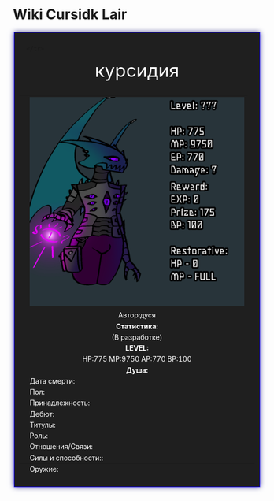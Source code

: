 <head>   
    <title>Cursidk Lair</title>

 <body background="i (19).png"></body>
    
<html>

  <title>Вики по лору игры</title>

<body>
  <h1>Wiki Cursidk Lair</h1>


  
 <div style="margin: auto; width: 500px;">
<div style="border: 1px solid rgb(17, 0, 255); padding: 10px; background-color: #1f1f1f; box-shadow: 0px 0px 10px #42418f;">
    <table>
  <caption style="text-align: center;color: white;font-size: 37px;">курсидия</caption>
    <thead>
 <tr>
        <th style="background-color: #1f1f1f;"></th>
        <th style="text-align: center;color: white;background-color: #1f1f1f;"><img src="823_20231120143543.png" width="450" height="425"></th>
        
      </tr>
      
 </thead>
    <tbody>
      <tr>
        <td style="background-color: #1f1f1f;">  </td>
        <td style="text-align: center;background-color: #1f1f1f;color: white;"> Автор:дуся </td>
        
   </tr>
      <tr>
        <td style="background-color: #1f1f1f;"></td>
        <td style="text-align: center;background-color: #1f1f1f;color: white;"><b>Статистика:</b></td>
        
 </tr>
      <tr>
  <td style="background-color: #1f1f1f;"></td>
 <td style="text-align: center;background-color: #1f1f1f;color: white;">(В разработке)</td>

  </tr>
 <tr>
 <td style="background-color: #1f1f1f;"></td>
  <td style="text-align: center;background-color: #1f1f1f;color: white;"><b>LEVEL:</b></td>
 
  </tr>
      
 <tr>
 <td style="background-color: #1f1f1f;"></td>
  <td style="text-align: center;background-color: #1f1f1f;color: white;">HP:775 MP:9750 AP:770 BP:100</td>
 
 </tr>
  </div>
      <tr>
        <td style="background-color: #1f1f1f"></td>
        <td style="text-align: center;background-color: #1f1f1f;color: white;"><b>Душа:</b></td>
     
</tr>
      <tr>
        <td style="background-color: #1f1f1f;"></td>
        <td style="color: white;background-color: #1f1f1f;">Дата смерти:</td>
        
</tr>
      <tr>
        <td style="background-color: #1f1f1f;"></td>
        <td style="color: white;background-color: #1f1f1f;">Пол:</td>
        <td style="background-color: #1f1f1f;"></td>
      </tr>
      <tr>
        <td style="background-color: #1f1f1f"></td>
        <td style="color: white;background-color: #1f1f1f;">Принадлежность:</td>
        <td style="background-color: #1f1f1f;"></td>
      </tr>
      <tr>
        <td style="background-color: #1f1f1f;"></td>
        <td style="color: white;background-color: #1f1f1f;">Дебют:</td>
        <td style="background-color: #1f1f1f;"></td>
      </tr>
      <tr>
        <td style="background-color: #1f1f1f;"></td>
        <td style="color: white;background-color: #1f1f1f;">Титулы:</td>
        <td style="background-color: #1f1f1f;"></td>
      </tr>
      <tr>
        <td style="background-color: #1f1f1f;"></td>
        <td style="color: white;background-color: #1f1f1f;">Роль:</td>
        <td style="background-color: #1f1f1f;"></td>
      </tr>
      <tr>
        <td style="background-color: #1f1f1f;"></td>
        <td style="color: white;background-color: #1f1f1f;">Отношения/Связи:</td>
        <td style="background-color: #1f1f1f;"></td>
      </tr>
      <tr>
        <td style="background-color: #1f1f1f;"></td>
        <td style="color: white;background-color: #1f1f1f;">Силы и способности::</td>
        <td style="background-color: #1f1f1f;"></td>
      </tr>
    </tbody>
    <tfoot>
      <tr>
        <td style="background-color: #1f1f1f;"></td>
        <td style="color: white;background-color: #1f1f1f;">Оружие:</td>
        <td style="background-color: #1f1f1f;"></td>
      </tr>
      </tfoot>
      </table>
      
 </div>
